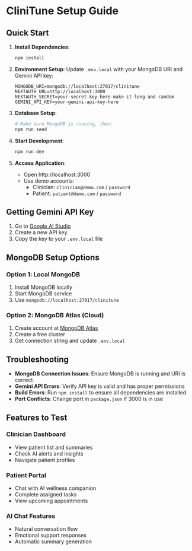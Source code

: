 # CliniTune Setup Guide

## Quick Start

1. **Install Dependencies**:
   ```bash
   npm install
   ```

2. **Environment Setup**:
   Update `.env.local` with your MongoDB URI and Gemini API key:
   ```env
   MONGODB_URI=mongodb://localhost:27017/clinitune
   NEXTAUTH_URL=http://localhost:3000
   NEXTAUTH_SECRET=your-secret-key-here-make-it-long-and-random
   GEMINI_API_KEY=your-gemini-api-key-here
   ```

3. **Database Setup**:
   ```bash
   # Make sure MongoDB is running, then:
   npm run seed
   ```

4. **Start Development**:
   ```bash
   npm run dev
   ```

5. **Access Application**:
   - Open http://localhost:3000
   - Use demo accounts:
     - Clinician: `clinician@demo.com` / `password`
     - Patient: `patient@demo.com` / `password`

## Getting Gemini API Key

1. Go to [Google AI Studio](https://makersuite.google.com/app/apikey)
2. Create a new API key
3. Copy the key to your `.env.local` file

## MongoDB Setup Options

### Option 1: Local MongoDB
1. Install MongoDB locally
2. Start MongoDB service
3. Use `mongodb://localhost:27017/clinitune`

### Option 2: MongoDB Atlas (Cloud)
1. Create account at [MongoDB Atlas](https://www.mongodb.com/atlas)
2. Create a free cluster
3. Get connection string and update `.env.local`

## Troubleshooting

- **MongoDB Connection Issues**: Ensure MongoDB is running and URI is correct
- **Gemini API Errors**: Verify API key is valid and has proper permissions
- **Build Errors**: Run `npm install` to ensure all dependencies are installed
- **Port Conflicts**: Change port in `package.json` if 3000 is in use

## Features to Test

### Clinician Dashboard
- View patient list and summaries
- Check AI alerts and insights
- Navigate patient profiles

### Patient Portal
- Chat with AI wellness companion
- Complete assigned tasks
- View upcoming appointments

### AI Chat Features
- Natural conversation flow
- Emotional support responses
- Automatic summary generation